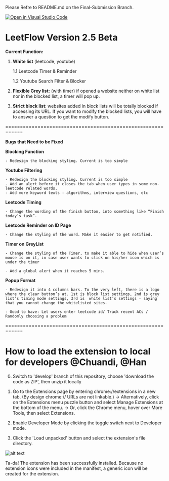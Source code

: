 Please Refre to README.md on the Final-Submission Branch.

[![Open in Visual Studio Code](https://classroom.github.com/assets/open-in-vscode-718a45dd9cf7e7f842a935f5ebbe5719a5e09af4491e668f4dbf3b35d5cca122.svg)](https://classroom.github.com/online_ide?assignment_repo_id=11115984&assignment_repo_type=AssignmentRepo)

# LeetFlow Version 2.5 Beta

**Current Function:**

1. **White list** (leetcode, youtube)

    1.1 Leetcode Timer & Reminder

    1.2 Youtube Search Filter & Blocker
    
2. **Flexible Grey list:** (with timer) if opened a website neither on white list nor in the blocked list, a timer will pop up.
    
3. **Strict block list**: websites added in block lists will be totally blocked if accessing its URL. If you want to modify the blocked lists, you will have to answer a question to get the modify button.

============================================================

**Bugs that Need to be Fixed**

**Blocking Function**

	- Redesign the blocking styling. Current is too simple

**Youtube Filtering**

	- Redesign the blocking styling. Current is too simple
	- Add an alert before it closes the tab when user types in some non-leetcode related words.
	- Add more keyword texts - algorithms, interview questions, etc


**Leetcode Timing**

	- Change the wording of the finish button, into something like “Finish today’s task”.


**Leetcode Reminder on ID Page**

	- Change the styling of the word. Make it easier to get notified.

**Timer on GreyList**

	- Change the styling of the Timer, to make it able to hide when user’s mouse is on it, in case user wants to click on his/her icon which is under the timer
    
	- Add a global alert when it reaches 5 mins.

**Popup Format**

	- Redesign it into 4 columns bars. To the very left, there is a logo where the clear button’s at. 1st is block list settings, 2nd is grey list’s timing mode settings, 3rd is  white list’s settings - saying that you cannot change the whitelisted sites.
    
	- Good to have: Let users enter leetcode id/ Track recent ACs / Randomly choosing a problem
        
============================================================



# How to load the extension to local for developers @Chuandi, @Han

0. Switch to 'develop' branch of this repository, choose 'download the code as ZIP', then unzip it locally

1. Go to the Extensions page by entering chrome://extensions in a new tab. (By design chrome:// URLs are not linkable.)
    -> Alternatively, click on the Extensions menu puzzle button and select Manage Extensions at the bottom of the menu.
    -> Or, click the Chrome menu, hover over More Tools, then select Extensions.
    
 
2. Enable Developer Mode by clicking the toggle switch next to Developer mode.
3. Click the 'Load unpacked' button and select the extension's file directory.

![alt text](https://user-images.githubusercontent.com/36625317/233700422-adeff59a-a61c-4835-94ee-aba861cd6d9f.png)

Ta-da! The extension has been successfully installed. Because no extension icons were included in the manifest, a generic icon will be created for the extension.
